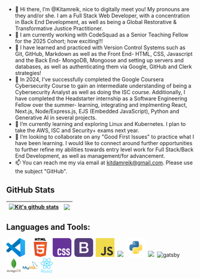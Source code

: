 - 👋 Hi there, I’m @Kitamreik, nice to digitally meet you! My pronouns are they and/or she. I am a Full Stack Web Developer, with a concentration in Back End Development, as well as being a Global Restorative & Transformative Justice Practitioner. 
- 👀 I am currently working with CodeSquad as a Senior Teaching Fellow for the 2025 Cohort; how exciting!!!
- 🌱 I have learned and practiced with Version Control Systems such as Git, GitHub, Markdown as well as the Front End- HTML, CSS, Javascript and the Back End- MongoDB, Mongoose and setting up servers and databases, as well as authenticating them via Google, GitHub and Clerk strategies! 
- 🌱 In 2024, I've successfully completed the Google Coursera Cybersecurity Course to gain an intermediate understanding of being a Cybersecurity Analyst as well as doing the ISC course. Additionally, I have completed the Headstarter internship as a Software Engineering Fellow over the summer- learning, integrating and implmenting React, Next.js, Node/Express.js, EJS (Embedded JavaScript), Python and Generative AI in several projects.
- 🌱 I’m currently learning and exploring Linux and Kubernetes. I plan to take the AWS, ISC and Security+ exams next year.
- 💞️ I’m looking to collaborate on any "Good First Issues" to practice what I have been learning. I would like to connect around further opportunities to further refine my abilities towards entry level work for Full Stack/Back End Development, as well as management/for advancement. 
- 📫 You can reach me my via email at kitdamreik@gmail.com. Please use the subject "GitHub". 

<!---
Kitamreik/Kitamreik is a ✨ special ✨ repository because its `README.md` (this file) appears on your GitHub profile.
You can click the Preview link to take a look at your changes.

![GitHub streaks](https://github-readme-streak-stats.herokuapp.com/?user=Kitamreik)
--->

## GitHub Stats
| <a href="https://github.com/kitdamreik/github-readme-stats"><img align="center" src="https://github-readme-stats.vercel.app/api?username=Kitamreik&show_icons=true&count_private=true&title_color=f97316&text_color=000000&icon_color=f97316&bg_color=ffffff&show_icons=true" alt="Kit's github stats" /></a> | <a href="https://github-readme-stats.vercel.app/api/top-langs/?username=Kitamreik&custom_title=Kit&apos;s%20%Top%20%Languages"><img align="center" src="https://github-readme-stats.vercel.app/api/top-langs/?username=Kitamreik&custom_title=Kit&apos;s%20%Top%20%Languages" /></a> |
| ------------- | ------------- |

## Languages and Tools:
<div align="left">
  <img width=50px src="https://raw.githubusercontent.com/github/explore/80688e429a7d4ef2fca1e82350fe8e3517d3494d/topics/visual-studio-code/visual-studio-code.png">&nbsp;&nbsp;&nbsp;
  <img width=50px src="https://raw.githubusercontent.com/github/explore/80688e429a7d4ef2fca1e82350fe8e3517d3494d/topics/html/html.png">&nbsp;
  <img width=50px src="https://raw.githubusercontent.com/github/explore/80688e429a7d4ef2fca1e82350fe8e3517d3494d/topics/css/css.png">&nbsp;
  <img width=50px src="https://raw.githubusercontent.com/github/explore/80688e429a7d4ef2fca1e82350fe8e3517d3494d/topics/bootstrap/bootstrap.png">&nbsp;
  <img width=50px src="https://raw.githubusercontent.com/github/explore/80688e429a7d4ef2fca1e82350fe8e3517d3494d/topics/javascript/javascript.png">&nbsp;
  <img width=50px src="https://seeklogo.com/images/N/nodejs-logo-FBE122E377-seeklogo.com.png">&nbsp;
  <img width=50px src="https://raw.githubusercontent.com/github/explore/80688e429a7d4ef2fca1e82350fe8e3517d3494d/topics/python/python.png">&nbsp;
  <img width=50px src="https://upload.wikimedia.org/wikipedia/commons/thumb/5/5f/Windows_logo_-_2012.svg/2048px-Windows_logo_-_2012.svg.png">&nbsp;
<!--   <img src="https://www.vectorlogo.zone/logos/firebase/firebase-icon.svg" alt="firebase" width="40" height="40"/>  -->
  <img src="https://www.vectorlogo.zone/logos/gatsbyjs/gatsbyjs-icon.svg" alt="gatsby" width="40" height="40"/> 
  <img src="https://raw.githubusercontent.com/devicons/devicon/master/icons/mongodb/mongodb-original-wordmark.svg" alt="mongodb" width="40" height="40"/>
  <img src="https://raw.githubusercontent.com/devicons/devicon/master/icons/mysql/mysql-original-wordmark.svg" alt="mysql" width="40" height="40"/> 
  <img src="https://raw.githubusercontent.com/devicons/devicon/master/icons/react/react-original-wordmark.svg" alt="react" width="40" height="40"/> 
</div>
